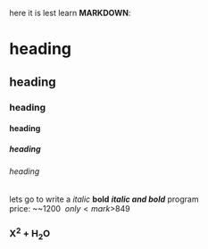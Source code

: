 here it is lest learn __MARKDOWN__:
# heading
## heading
### heading
#### heading
##### heading
###### heading

lets go to write a *italic* **bold** __*italic and bold*__ program  
price: ~~$1200~~ only <mark>$849</mark>

### X<sup>2</sup> + H<sub>2</sub>O

